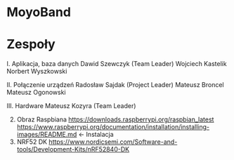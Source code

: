 # MoyoBand
<h1>	Zespoły</h1>

  I.	Aplikacja, baza danych
  Dawid Szewczyk (Team Leader)
  Wojciech Kastelik
  Norbert Wyszkowski

II.	Połączenie urządzeń
   Radosław Sajdak (Project Leader)
  Mateusz Broncel
  Mateusz Ogonowski

III.	Hardware
  Mateusz Kozyra (Team Leader)

2.	Obraz Raspbiana
https://downloads.raspberrypi.org/raspbian_latest
https://www.raspberrypi.org/documentation/installation/installing-images/README.md <- Instalacja
3.	NRF52 DK 
https://www.nordicsemi.com/Software-and-tools/Development-Kits/nRF52840-DK

